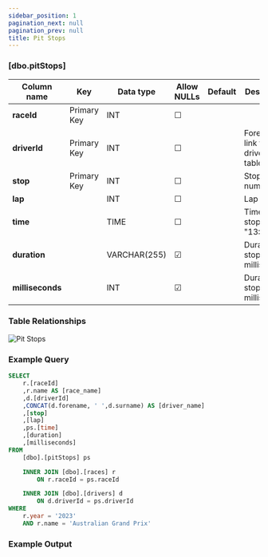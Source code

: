 ```yaml
---
sidebar_position: 1
pagination_next: null
pagination_prev: null
title: Pit Stops
---
```


### [dbo.pitStops]
| Column name | Key | Data type | Allow NULLs | Default | Description |
| ------- | ------- | ------- | ------- | ------- | ------- |
| **raceId** |  Primary Key | INT | ☐ |  |  | 
| **driverId** |  Primary Key | INT | ☐ |  | Foreign key link to drivers table | 
| **stop** |  Primary Key | INT | ☐ |  | Stop number | 
| **lap** |  | INT | ☐ |  | Lap number | 
| **time** |  | TIME | ☐ |  | Time of stop e.g. "13:52:25" | 
| **duration** |  | VARCHAR(255) | ☑ |  | Duration of stop in milliseconds | 
| **milliseconds** |  | INT | ☑ |  | Duration of stop in milliseconds | 

### Table Relationships

![Pit Stops](/img/table-relationships/pitStops.png)

### Example Query

```sql
SELECT
	r.[raceId]
	,r.name AS [race_name]
	,d.[driverId]
	,CONCAT(d.forename, ' ',d.surname) AS [driver_name]
	,[stop]
	,[lap]
	,ps.[time]
	,[duration]
	,[milliseconds]
FROM 
	[dbo].[pitStops] ps

	INNER JOIN [dbo].[races] r
		ON r.raceId = ps.raceId

	INNER JOIN [dbo].[drivers] d
		ON d.driverId = ps.driverId
WHERE
	r.year = '2023'
	AND r.name = 'Australian Grand Prix'
```

### Example Output